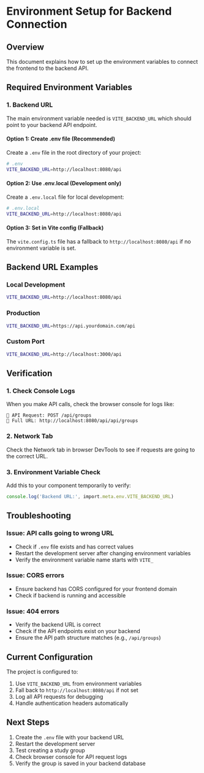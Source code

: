 # Environment Setup for Backend Connection

## Overview
This document explains how to set up the environment variables to connect the frontend to the backend API.

## Required Environment Variables

### 1. Backend URL
The main environment variable needed is `VITE_BACKEND_URL` which should point to your backend API endpoint.

#### Option 1: Create .env file (Recommended)
Create a `.env` file in the root directory of your project:

```bash
# .env
VITE_BACKEND_URL=http://localhost:8080/api
```

#### Option 2: Use .env.local (Development only)
Create a `.env.local` file for local development:

```bash
# .env.local
VITE_BACKEND_URL=http://localhost:8080/api
```

#### Option 3: Set in Vite config (Fallback)
The `vite.config.ts` file has a fallback to `http://localhost:8080/api` if no environment variable is set.

## Backend URL Examples

### Local Development
```bash
VITE_BACKEND_URL=http://localhost:8080/api
```

### Production
```bash
VITE_BACKEND_URL=https://api.yourdomain.com/api
```

### Custom Port
```bash
VITE_BACKEND_URL=http://localhost:3000/api
```

## Verification

### 1. Check Console Logs
When you make API calls, check the browser console for logs like:
```
🚀 API Request: POST /api/groups
🔧 Full URL: http://localhost:8080/api/api/groups
```

### 2. Network Tab
Check the Network tab in browser DevTools to see if requests are going to the correct URL.

### 3. Environment Variable Check
Add this to your component temporarily to verify:
```typescript
console.log('Backend URL:', import.meta.env.VITE_BACKEND_URL)
```

## Troubleshooting

### Issue: API calls going to wrong URL
- Check if `.env` file exists and has correct values
- Restart the development server after changing environment variables
- Verify the environment variable name starts with `VITE_`

### Issue: CORS errors
- Ensure backend has CORS configured for your frontend domain
- Check if backend is running and accessible

### Issue: 404 errors
- Verify the backend URL is correct
- Check if the API endpoints exist on your backend
- Ensure the API path structure matches (e.g., `/api/groups`)

## Current Configuration

The project is configured to:
1. Use `VITE_BACKEND_URL` from environment variables
2. Fall back to `http://localhost:8080/api` if not set
3. Log all API requests for debugging
4. Handle authentication headers automatically

## Next Steps

1. Create the `.env` file with your backend URL
2. Restart the development server
3. Test creating a study group
4. Check browser console for API request logs
5. Verify the group is saved in your backend database
